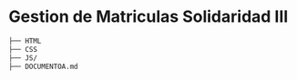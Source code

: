 Gestion de Matriculas Solidaridad III
======================================

```bash
├── HTML
├── CSS
├── JS/        
├── DOCUMENTOA.md    
 ```
